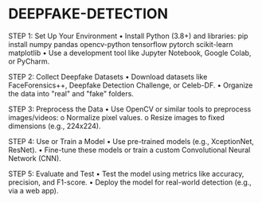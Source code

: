 # DEEPFAKE-DETECTION
STEP 1: Set Up Your Environment
•	Install Python (3.8+) and libraries:
pip install numpy pandas opencv-python tensorflow pytorch scikit-learn matplotlib
•	Use a development tool like Jupyter Notebook, Google Colab, or PyCharm.

STEP 2: Collect Deepfake Datasets
•	Download datasets like FaceForensics++, Deepfake Detection Challenge, or Celeb-DF.
•	Organize the data into "real" and "fake" folders.

STEP 3: Preprocess the Data
•	Use OpenCV or similar tools to preprocess images/videos:
o	Normalize pixel values.
o	Resize images to fixed dimensions (e.g., 224x224).

STEP 4: Use or Train a Model
•	Use pre-trained models (e.g., XceptionNet, ResNet).
•	Fine-tune these models or train a custom Convolutional Neural Network (CNN).

STEP 5: Evaluate and Test
•	Test the model using metrics like accuracy, precision, and F1-score.
•	Deploy the model for real-world detection (e.g., via a web app).
